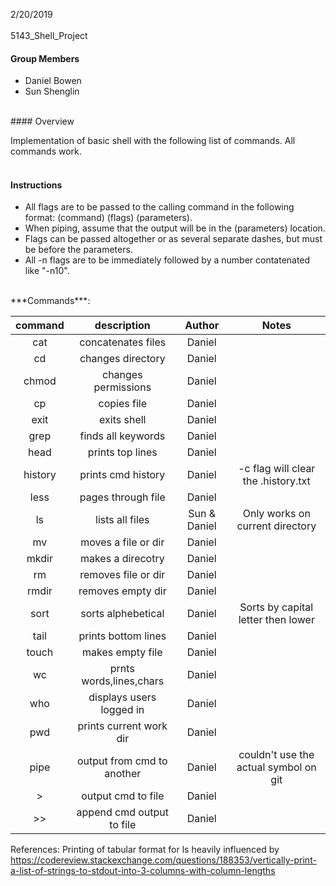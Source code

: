 2/20/2019 <br />
<br />
5143_Shell_Project <br />
#### Group Members

- Daniel Bowen
- Sun Shenglin

 <br />
 #### Overview
 
Implementation of basic shell with the following list of commands. All commands work.   <br />
<br />
 #### Instructions

- All flags are to be passed to the calling command in the following format: (command) (flags) (parameters).
- When piping, assume that the output will be in the (parameters) location.
- Flags can be passed altogether or as several separate dashes, but must be before the parameters.
- All -n flags are to be immediately followed by a number contatenated like "-n10".
<br />
 ***Commands***:

|   command       |   description            | Author      |    Notes                             |
|:---------------:|:------------------------:|:-----------:|:-----------------------------------: |
| cat             | concatenates files       | Daniel      |                                      |
| cd              | changes directory        | Daniel      |                                      |
| chmod           | changes permissions      | Daniel      |                                      |
| cp              | copies file              | Daniel      |                                      |
| exit            | exits shell              | Daniel      |                                      |
| grep            | finds all keywords       | Daniel      |                                      |
| head            | prints top lines         | Daniel      |                                      |
| history         | prints cmd history       | Daniel      | -c flag will clear the .history.txt  |
| less            | pages through file       | Daniel      |                                      |
| ls              | lists all files          | Sun & Daniel| Only works on current directory      |
| mv              | moves a file or dir      | Daniel      |                                      |
| mkdir           | makes a direcotry        | Daniel      |                                      |
| rm              | removes file or dir      | Daniel      |                                      |
| rmdir           | removes empty dir        | Daniel      |                                      |
| sort            | sorts alphebetical       | Daniel      | Sorts by capital letter then lower   |
| tail            | prints bottom lines      | Daniel      |                                      |
| touch           | makes empty file         | Daniel      |                                      |
| wc              | prnts words,lines,chars  | Daniel      |                                      |
| who             | displays users logged in | Daniel      |                                      |
| pwd             | prints current work dir  | Daniel      |                                      |
| pipe            |output from cmd to another| Daniel      | couldn't use the actual symbol on git|
|  >              | output cmd to file       | Daniel      |                                      |
|  >>             | append cmd output to file| Daniel      |                                      |

References: Printing of tabular format for ls heavily influenced by https://codereview.stackexchange.com/questions/188353/vertically-print-a-list-of-strings-to-stdout-into-3-columns-with-column-lengths
